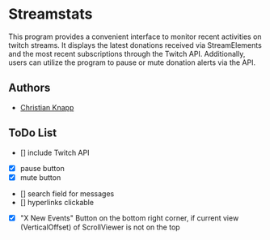 
# Streamstats

This program provides a convenient interface to monitor recent activities on twitch streams. It displays the latest donations received via StreamElements and the most recent subscriptions through the Twitch API. Additionally, users can utilize the program to pause or mute donation alerts via the API.


## Authors

- [Christian Knapp](https://www.github.com/schmolldechse)


## ToDo List

- [] include Twitch API
- [X] pause button
- [X] mute button
- [] search field for messages 
- [] hyperlinks clickable
- [X] "X New Events" Button on the bottom right corner, if current view (VerticalOffset) of ScrollViewer is not on the top
